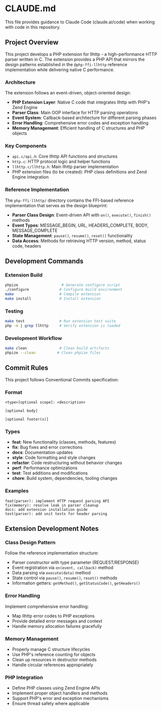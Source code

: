 # CLAUDE.md

This file provides guidance to Claude Code (claude.ai/code) when working with code in this repository.

## Project Overview

This project develops a PHP extension for llhttp - a high-performance HTTP parser written in C. The extension provides a PHP API that mirrors the design patterns established in the `@php-ffi-llhttp` reference implementation while delivering native C performance.

### Architecture

The extension follows an event-driven, object-oriented design:

- **PHP Extension Layer**: Native C code that integrates llhttp with PHP's Zend Engine
- **Parser Class**: Main OOP interface for HTTP parsing operations  
- **Event System**: Callback-based architecture for different parsing phases
- **Error Handling**: Comprehensive error codes and exception handling
- **Memory Management**: Efficient handling of C structures and PHP objects

### Key Components

- `api.c/api.h`: Core llhttp API functions and structures
- `http.c`: HTTP protocol logic and helper functions  
- `llhttp.c/llhttp.h`: Main llhttp parser implementation
- PHP extension files (to be created): PHP class definitions and Zend Engine integration

### Reference Implementation

The `php-ffi-llhttp/` directory contains the FFI-based reference implementation that serves as the design blueprint:

- **Parser Class Design**: Event-driven API with `on()`, `execute()`, `finish()` methods
- **Event Types**: MESSAGE_BEGIN, URL, HEADERS_COMPLETE, BODY, MESSAGE_COMPLETE
- **State Management**: `pause()`, `resume()`, `reset()` functionality
- **Data Access**: Methods for retrieving HTTP version, method, status code, headers

## Development Commands

### Extension Build
```bash
phpize                    # Generate configure script
./configure              # Configure build environment  
make                     # Compile extension
make install             # Install extension
```

### Testing
```bash
make test                # Run extension test suite
php -m | grep llhttp     # Verify extension is loaded
```

### Development Workflow
```bash
make clean               # Clean build artifacts
phpize --clean          # Clean phpize files
```

## Commit Rules

This project follows Conventional Commits specification:

### Format
```
<type>[optional scope]: <description>

[optional body]

[optional footer(s)]
```

### Types
- **feat**: New functionality (classes, methods, features)
- **fix**: Bug fixes and error corrections
- **docs**: Documentation updates
- **style**: Code formatting and style changes
- **refactor**: Code restructuring without behavior changes
- **perf**: Performance optimizations
- **test**: Test additions and modifications
- **chore**: Build system, dependencies, tooling changes

### Examples
```
feat(parser): implement HTTP request parsing API
fix(memory): resolve leak in parser cleanup
docs: add extension installation guide
test(parser): add unit tests for header parsing
```

## Extension Development Notes

### Class Design Pattern

Follow the reference implementation structure:
- Parser constructor with type parameter (REQUEST/RESPONSE)
- Event registration via `on(event, callback)` method
- Data parsing via `execute(data)` method
- State control via `pause()`, `resume()`, `reset()` methods
- Information getters: `getMethod()`, `getStatusCode()`, `getHeaders()`

### Error Handling

Implement comprehensive error handling:
- Map llhttp error codes to PHP exceptions
- Provide detailed error messages and context
- Handle memory allocation failures gracefully

### Memory Management

- Properly manage C structure lifecycles
- Use PHP's reference counting for objects
- Clean up resources in destructor methods
- Handle circular references appropriately

### PHP Integration

- Define PHP classes using Zend Engine APIs
- Implement proper object handlers and methods
- Support PHP's error and exception mechanisms
- Ensure thread safety where applicable